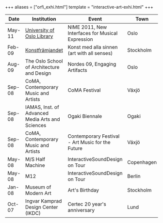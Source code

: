 +++
aliases = ["orfi_exhi.html"]
template = "interactive-art-exhi.html"
+++

| Date | Institution | Event | Town | Country | Website |
| - | - | - | - | - | - |
| May-11 | [University of Oslo Library](http://www.ub.uio.no/english/) | NIME 2011, New Interfaces for Musical Expression | Oslo | Norway | [nime2011.org](http://www.nime2011.org/program/installations/) |
| Feb-09 | [Konstfrämjandet](http://konstframjandet.se/) | Konst med alla sinnen (art with all senses) | Stockholm | Sweden | [Konst med alla sinnen](http://www.pohagstrom.org/Extensive%20Projects/projects/KMAS.html) |
| Aug-09 | The Oslo School of Architecture and Design | Nordes 09, Engaging Artifacts | Oslo | Norway | [ocs.sfu.ca/nordes/index.php/nordes/2009/index](http://ocs.sfu.ca/nordes/index.php/nordes/2009/index) |
| Sep-08 | CoMA, Contemporary Music and Artists | CoMA Festival | Växjö | Sweden | [comasweden.se](http://www.comasweden.se/) |
| Sep-08 | IAMAS, Inst. of Advanced Media Arts and Sciences | Ogaki Biennale | Ogaki | Japan | [iamas.ac.jp/biennale08](http://www.iamas.ac.jp/biennale08/E/index.html) |
| Sep-08 | CoMA, Contemporary Music and Artists | Contemporary Festival - Art Music for the Future | Växjö | Sweden | [comasweden.se](http://www.comasweden.se/festival/festival.asp?linkID=5&amp;linksubID=1) |
| May-08 | M/S Half Machine | InteractiveSoundDesign on Tour | Copenhagen | Denmark | [halfmachine.dk](http://www.halfmachine.dk/) |
| May-08 | M12 | InteractiveSoundDesign on Tour | Berlin | Germany | [m12.visomat.com](http://m12.visomat.com/) |
| Jan-08 | Museum of Modern Art | Art's Birthday | Stockholm | Sweden | [sr.se](http://www.sr.se/cgi-bin/p2/program/artikel.asp?ProgramID=3029&amp;Artikel=1791585) |
| Oct-07 | Ingvar Kamprad Design Center (IKDC) | Certec 20 year's anniversary | Lund | Sweden | [design.lth.se](http://www.design.lth.se/) |
